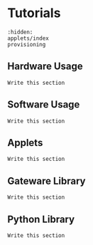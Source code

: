 # Tutorials

```{toctree}
:hidden:
applets/index
provisioning

```

## Hardware Usage

```{todo}
Write this section
```

## Software Usage

```{todo}
Write this section
```

## Applets

```{todo}
Write this section
```

## Gateware Library

```{todo}
Write this section
```

## Python Library

```{todo}
Write this section
```
